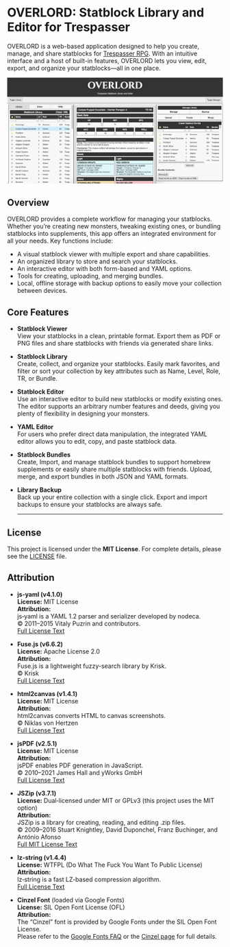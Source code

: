 # OVERLORD: Statblock Library and Editor for Trespasser

OVERLORD is a web-based application designed to help you create, manage, and share statblocks for [Trespasser RPG](https://tundalus.itch.io/trespasser). With an intuitive interface and a host of built-in features, OVERLORD lets you view, edit, export, and organize your statblocks—all in one place.

![preview-screenshot](./preview-screenshot.png)

## Overview

OVERLORD provides a complete workflow for managing your statblocks. Whether you’re creating new monsters, tweaking existing ones, or bundling statblocks into supplements, this app offers an integrated environment for all your needs. Key functions include:

- A visual statblock viewer with multiple export and share capabilities.
- An organized library to store and search your statblocks.
- An interactive editor with both form-based and YAML options.
- Tools for creating, uploading, and merging bundles.
- Local, offline storage with backup options to easily move your collection between devices.

## Core Features

- **Statblock Viewer**  
    View your statblocks in a clean, printable format. Export them as PDF or PNG files and share statblocks with friends via generated share links.
    
- **Statblock Library**  
    Create, collect, and organize your statblocks. Easily mark favorites, and filter or sort your collection by key attributes such as Name, Level, Role, TR, or Bundle.
    
- **Statblock Editor**  
    Use an interactive editor to build new statblocks or modify existing ones. The editor supports an arbitrary number features and deeds, giving you plenty of flexibility in designing your monsters.
    
- **YAML Editor**  
    For users who prefer direct data manipulation, the integrated YAML editor allows you to edit, copy, and paste statblock data. 
    
- **Statblock Bundles**  
    Create, Import, and manage statblock bundles to support homebrew supplements or easily share multiple statblocks with friends. Upload, merge, and export bundles in both JSON and YAML formats.
    
- **Library Backup**  
    Back up your entire collection with a single click. Export and import backups to ensure your statblocks are always safe.


    ---


## License

This project is licensed under the **MIT License**. For complete details, please see the [LICENSE](LICENSE) file.

## Attribution

- **js‑yaml (v4.1.0)**  
  **License:** MIT License  
  **Attribution:**  
  js‑yaml is a YAML 1.2 parser and serializer developed by nodeca.  
  © 2011–2015 Vitaly Puzrin and contributors.  
  [Full License Text](https://github.com/nodeca/js-yaml/blob/master/LICENSE)

- **Fuse.js (v6.6.2)**  
  **License:** Apache License 2.0  
  **Attribution:**  
  Fuse.js is a lightweight fuzzy-search library by Krisk.  
  © Krisk  
  [Full License Text](https://github.com/krisk/Fuse/blob/master/LICENSE)

- **html2canvas (v1.4.1)**  
  **License:** MIT License  
  **Attribution:**  
  html2canvas converts HTML to canvas screenshots.  
  © Niklas von Hertzen  
  [Full License Text](https://github.com/niklasvh/html2canvas/blob/master/LICENSE)

- **jsPDF (v2.5.1)**  
  **License:** MIT License  
  **Attribution:**  
  jsPDF enables PDF generation in JavaScript.  
  © 2010–2021 James Hall and yWorks GmbH  
  [Full License Text](https://github.com/MrRio/jsPDF/blob/master/LICENSE)

- **JSZip (v3.7.1)**  
  **License:** Dual‑licensed under MIT or GPLv3 (this project uses the MIT option)  
  **Attribution:**  
  JSZip is a library for creating, reading, and editing .zip files.  
  © 2009–2016 Stuart Knightley, David Duponchel, Franz Buchinger, and António Afonso  
  [Full MIT License Text](https://github.com/Stuk/jszip/blob/main/LICENSE.markdown)

- **lz‑string (v1.4.4)**  
  **License:** WTFPL (Do What The Fuck You Want To Public License)  
  **Attribution:**  
  lz‑string is a fast LZ-based compression algorithm.  
  [Full License Text](https://raw.githubusercontent.com/pieroxy/lz-string/master/LICENSE.txt)

- **Cinzel Font** (loaded via Google Fonts)  
  **License:** SIL Open Font License (OFL)  
  **Attribution:**  
  The “Cinzel” font is provided by Google Fonts under the SIL Open Font License.  
  Please refer to the [Google Fonts FAQ](https://developers.google.com/fonts/faq#what_license) or the [Cinzel page](https://fonts.google.com/specimen/Cinzel) for full details.
